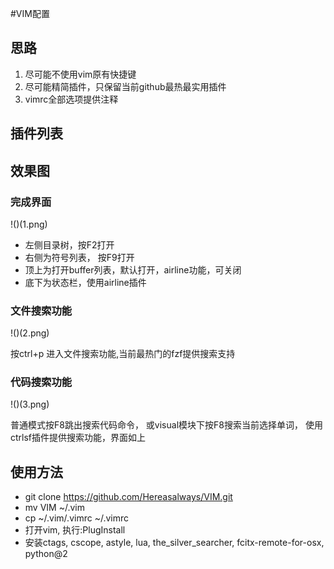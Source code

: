 #VIM配置

## 思路

1. 尽可能不使用vim原有快捷键
2. 尽可能精简插件，只保留当前github最热最实用插件
3. vimrc全部选项提供注释

## 插件列表

## 效果图
### 完成界面

!()(1.png)

+ 左侧目录树，按F2打开
+ 右侧为符号列表， 按F9打开
+ 顶上为打开buffer列表，默认打开，airline功能，可关闭
+ 底下为状态栏，使用airline插件

### 文件搜索功能

!()(2.png)

按ctrl+p 进入文件搜索功能,当前最热门的fzf提供搜索支持

### 代码搜索功能

!()(3.png)

普通模式按F8跳出搜索代码命令，
或visual模块下按F8搜索当前选择单词，
使用ctrlsf插件提供搜索功能，界面如上

## 使用方法
+ git clone https://github.com/Hereasalways/VIM.git
+ mv VIM ~/.vim
+ cp ~/.vim/.vimrc ~/.vimrc
+ 打开vim, 执行:PlugInstall
+ 安装ctags, cscope, astyle, lua, the\_silver\_searcher, fcitx-remote-for-osx, python@2


